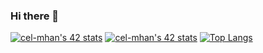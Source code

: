 ### Hi there 👋

<!--
**Chaimaa5/Chaimaa5** is a ✨ _special_ ✨ repository because its `README.md` (this file) appears on your GitHub profile.

Here are some ideas to get you started:

- 🔭 I’m currently working on ...
- 🌱 I’m currently learning ...
- 👯 I’m looking to collaborate on ...
- 🤔 I’m looking for help with ...
- 💬 Ask me about ...
- 📫 How to reach me: ...
- 😄 Pronouns: ...
- ⚡ Fun fact: ...
-->
[![cel-mhan's 42 stats](https://badge42.vercel.app/api/v2/cl4yc8biu007809ib40m43upc/stats?cursusId=21&coalitionId=77)](https://github.com/JaeSeoKim/badge42)
<a href="https://github.com/JaeSeoKim/badge42"><img src="https://badge42.vercel.app/api/v2/cl4yc8biu007809ib40m43upc/stats?cursusId=21&coalitionId=77" alt="cel-mhan's 42 stats" /></a>
[![Top Langs](https://github-readme-stats.vercel.app/api/top-langs/?username=Chaimaa5&layout=compact)](https://github.com/Chaimaa5/github-readme-stats)
